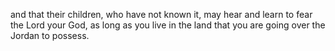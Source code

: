 and that their children, who have not known it, may hear and learn to fear the Lord your God, as long as you live in the land that you are going over the Jordan to possess.
